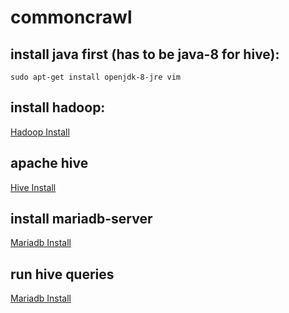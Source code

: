 # commoncrawl

## install java first (has to be java-8 for hive):
`sudo apt-get install openjdk-8-jre vim`

## install hadoop:
[Hadoop Install](https://github.com/texasbones11/commoncrawl/blob/master/hadoop_install.txt)

## apache hive
[Hive Install](https://github.com/texasbones11/commoncrawl/blob/master/hive_install.txt)

## install mariadb-server
[Mariadb Install](https://github.com/texasbones11/commoncrawl/blob/master/mariadb_install.txt)

## run hive queries
[Mariadb Install](https://github.com/texasbones11/commoncrawl/blob/master/run_hive.txt)
